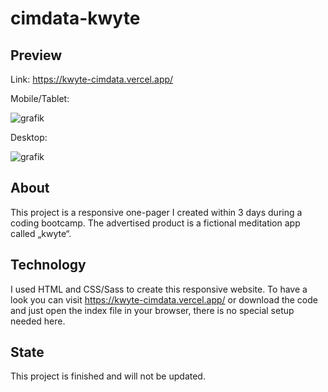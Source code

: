 # cimdata-kwyte

## Preview
Link:
https://kwyte-cimdata.vercel.app/ 

Mobile/Tablet:

![grafik](https://user-images.githubusercontent.com/55692326/149493959-cc2d3ed7-2cd9-4337-9c24-e271df95c6ae.png)

Desktop:

![grafik](https://user-images.githubusercontent.com/55692326/149494060-e22fcab9-eee2-4840-a08b-ff808af2a415.png)


## About
This project is a responsive one-pager I created within 3 days during a coding bootcamp. The advertised product is a fictional meditation app called „kwyte“.

## Technology
I used HTML and CSS/Sass to create this responsive website. To have a look you can visit https://kwyte-cimdata.vercel.app/ or download the code and just open the index file in your browser, there is no special setup needed here.

## State
This project is finished and will not be updated.
